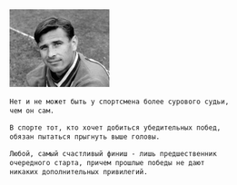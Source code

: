 <!--2020-08-25 0:54:11-->
<img src="lev_yashin.jpg">

    Нет и не может быть у спортсмена более сурового судьи, 
    чем он сам.

>
    В спорте тот, кто хочет добиться убедительных побед, 
    обязан пытаться прыгнуть выше головы.

>

    Любой, самый счастливый финиш - лишь предшественник 
    очередного старта, причем прошлые победы не дают 
    никаких дополнительных привилегий.

